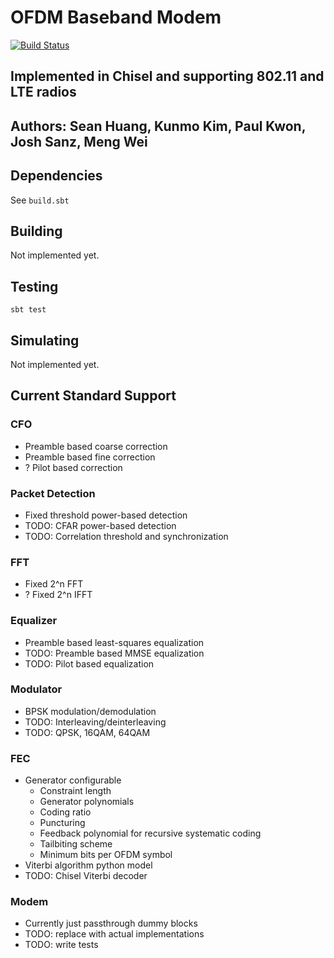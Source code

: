 # OFDM Baseband Modem

[![Build Status](https://travis-ci.org/ucberkeley-ee290c/fa18-modem.svg?branch=master)](https://travis-ci.org/ucberkeley-ee290c/fa18-modem)

## Implemented in Chisel and supporting 802.11 and LTE radios
## Authors: Sean Huang, Kunmo Kim, Paul Kwon, Josh Sanz, Meng Wei

## Dependencies
See `build.sbt`

## Building
Not implemented yet.

## Testing
`sbt test`

## Simulating
Not implemented yet.

## Current Standard Support
### CFO
- Preamble based coarse correction
- Preamble based fine correction
- ? Pilot based correction

### Packet Detection
- Fixed threshold power-based detection
- TODO: CFAR power-based detection
- TODO: Correlation threshold and synchronization

### FFT
- Fixed 2^n FFT
- ? Fixed 2^n IFFT

### Equalizer
- Preamble based least-squares equalization
- TODO: Preamble based MMSE equalization
- TODO: Pilot based equalization

### Modulator
- BPSK modulation/demodulation
- TODO: Interleaving/deinterleaving
- TODO: QPSK, 16QAM, 64QAM

### FEC
- Generator configurable
  - Constraint length
  - Generator polynomials
  - Coding ratio
  - Puncturing
  - Feedback polynomial for recursive systematic coding
  - Tailbiting scheme
  - Minimum bits per OFDM symbol
- Viterbi algorithm python model
- TODO: Chisel Viterbi decoder

### Modem
- Currently just passthrough dummy blocks
- TODO: replace with actual implementations
- TODO: write tests
